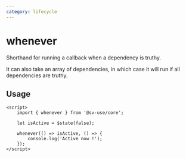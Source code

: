 ```yaml
---
category: lifecycle
---
```


# whenever

Shorthand for running a callback when a dependency is truthy.

It can also take an array of dependencies, in which case it will run if all
dependencies are truthy.

## Usage

```svelte
<script>
    import { whenever } from '@sv-use/core';

    let isActive = $state(false);

    whenever(() => isActive, () => {
        console.log('Active now !');
    });
</script>
```

